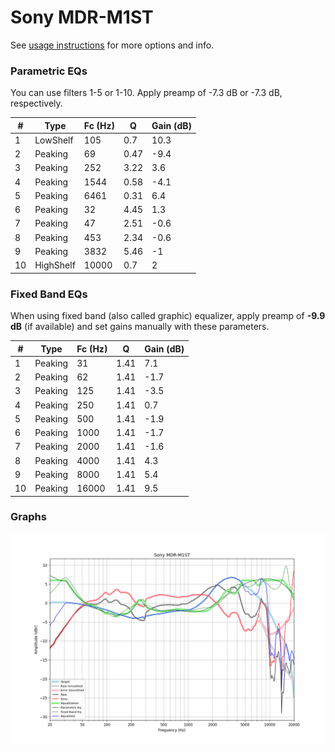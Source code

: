 # Sony MDR-M1ST
See [usage instructions](https://github.com/jaakkopasanen/AutoEq#usage) for more options and info.

### Parametric EQs
You can use filters 1-5 or 1-10. Apply preamp of -7.3 dB or -7.3 dB, respectively.

|   # | Type      |   Fc (Hz) |    Q |   Gain (dB) |
|-----|-----------|-----------|------|-------------|
|   1 | LowShelf  |       105 | 0.7  |        10.3 |
|   2 | Peaking   |        69 | 0.47 |        -9.4 |
|   3 | Peaking   |       252 | 3.22 |         3.6 |
|   4 | Peaking   |      1544 | 0.58 |        -4.1 |
|   5 | Peaking   |      6461 | 0.31 |         6.4 |
|   6 | Peaking   |        32 | 4.45 |         1.3 |
|   7 | Peaking   |        47 | 2.51 |        -0.6 |
|   8 | Peaking   |       453 | 2.34 |        -0.6 |
|   9 | Peaking   |      3832 | 5.46 |        -1   |
|  10 | HighShelf |     10000 | 0.7  |         2   |

### Fixed Band EQs
When using fixed band (also called graphic) equalizer, apply preamp of **-9.9 dB** (if available) and set gains manually with these parameters.

|   # | Type    |   Fc (Hz) |    Q |   Gain (dB) |
|-----|---------|-----------|------|-------------|
|   1 | Peaking |        31 | 1.41 |         7.1 |
|   2 | Peaking |        62 | 1.41 |        -1.7 |
|   3 | Peaking |       125 | 1.41 |        -3.5 |
|   4 | Peaking |       250 | 1.41 |         0.7 |
|   5 | Peaking |       500 | 1.41 |        -1.9 |
|   6 | Peaking |      1000 | 1.41 |        -1.7 |
|   7 | Peaking |      2000 | 1.41 |        -1.6 |
|   8 | Peaking |      4000 | 1.41 |         4.3 |
|   9 | Peaking |      8000 | 1.41 |         5.4 |
|  10 | Peaking |     16000 | 1.41 |         9.5 |

### Graphs
![](./Sony%20MDR-M1ST.png)
